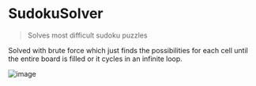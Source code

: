 # SudokuSolver
> Solves most difficult sudoku puzzles

Solved with brute force which just finds the possibilities for each cell until the entire board is filled or it cycles in an infinite loop.

![image](https://user-images.githubusercontent.com/47650058/166085073-637df0cf-5ada-4b79-940c-a78af99d439a.png)
